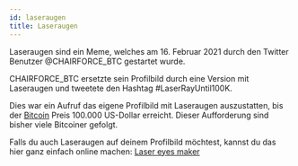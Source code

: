 ```yaml
---
id: laseraugen
title: Laseraugen
---
```


Laseraugen sind ein Meme, welches am 16. Februar 2021 durch den Twitter Benutzer @CHAIRFORCE_BTC gestartet wurde.

CHAIRFORCE_BTC ersetzte sein Profilbild durch eine Version mit Laseraugen und tweetete den Hashtag #LaserRayUntil100K.

Dies war ein Aufruf das eigene Profilbild mit Laseraugen auszustatten, bis der [Bitcoin](../b/bitcoin) Preis 100.000 US-Dollar erreicht.
Dieser Aufforderung sind bisher viele Bitcoiner gefolgt.

Falls du auch Laseraugen auf deinem Profilbild möchtest, kannst du das hier ganz einfach online machen: [Laser eyes maker](https://memed.io/laser-eyes-meme-maker)
